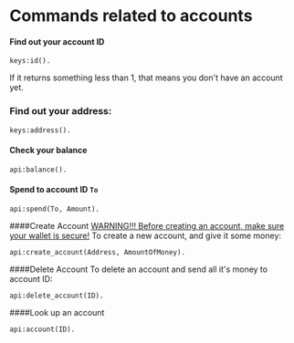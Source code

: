 Commands related to accounts
=========

#### Find out your account ID
```
keys:id().
```
If it returns something less than 1, that means you don't have an account yet.


### Find out your address:
```
keys:address().
```

#### Check your balance
```
api:balance().
```

#### Spend to account ID `To`
```
api:spend(To, Amount).
```

####Create Account
[WARNING!!! Before creating an account, make sure your wallet is secure!](keys.md)
To create a new account, and give it some money:
```
api:create_account(Address, AmountOfMoney).
```

####Delete Account
To delete an account and send all it's money to account ID:
```
api:delete_account(ID).
```

####Look up an account
```
api:account(ID).
```
